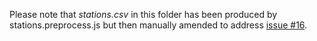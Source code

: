 Please note that _stations.csv_ in this folder has been produced by stations.preprocess.js but then manually amended to address [issue #16](https://github.com/theodi/FNR_Analysis/issues/16).